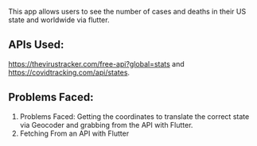 This app allows users to see the number of cases and deaths in their US state and worldwide via flutter.

## APIs Used: 

https://thevirustracker.com/free-api?global=stats and https://covidtracking.com/api/states.

## Problems Faced:

1. Problems Faced: Getting the coordinates to translate the correct state via Geocoder and grabbing from the API with Flutter.
2. Fetching From an API with Flutter
